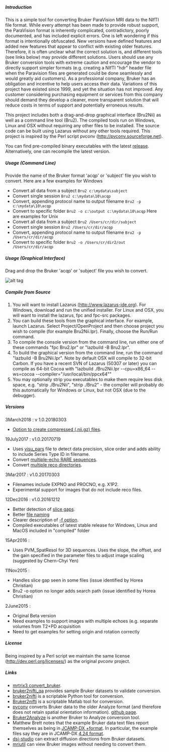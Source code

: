 ##### Introduction

This is a simple tool for converting Bruker ParaVision MRI data to the NIfTI file format. While every attempt has been made to provide robust support, the ParaVision format is inherently complicated, contradictory, poorly documented, and has included explicit errors. One is left wondering if this format is intentionally obfuscated. New versions have defined features and added new features that appear to conflict with existing older features. Therefore, it is often unclear what the correct solution is, and different tools (see links below) may provide different solutions. Users should use any Bruker conversion tools with extreme caution and encourage the vendor to directly support simpler formats (e.g. creating a NIfTI "hdr" header file when the Paravision files are generated could be done seamlessly and would greatly aid customers). As a professional company, Bruker has an obligation and incentive to help users access their data. Variations of this project have existed since 1999, and yet the situation has not improved. Any customer considering purchasing equipment or services from this company should demand they develop a cleaner, more transparent solution that will reduce costs in terms of support and potentially erroneous results.

This project includes both a drag-and-drop graphical interface (Bru2Nii) as well as a command line tool (Bru2). The compiled tools run on Windows, Linux and OSX without requiring any other files to be installed. The source code can be built using Lazarus without any other tools required. This project is inspired by the Perl script pvconv (http://pvconv.sourceforge.net).

You can find pre-compiled binary executables with the latest [release](https://github.com/neurolabusc/Bru2Nii/releases). Alternatively, one can recompile the latest version.

##### Usage (Command Line)

Provide the name of the Bruker format 'acqp' or 'subject' file you wish to convert. Here are a few examples for Windows
 * Convert all data from a subject `Bru2 c:\mydata\subject`
 * Convert single session `Bru2 c:\mydata\10\acqp`
 * Convert, appending protocol name to output filename `Bru2 -p c:\mydata\10\acqp`
 * Convert to specific folder `Bru2 -o c:\output c:\mydata\10\acqp`
Here are examples for Unix
 * Convert all data from a subject `Bru2 /Users/cr/dir/subject`
 * Convert single session `Bru2 /Users/cr/dir/acqp`
 * Convert, appending protocol name to output filename `Bru2 -p /Users/cr/dir/acqp`
 * Convert to specific folder `Bru2 -o /Users/cr/dir2/out /Users/cr/dir/acqp`

##### Usage (Graphical Interface)

Drag and drop the Bruker 'acqp' or 'subject' file you wish to convert.

![alt tag](https://github.com/neurolabusc/Bru2Nii/blob/master/gui.png)

##### Compile from Source

1. You will want to install Lazarus (http://www.lazarus-ide.org). For Windows, download and run the unified installer. For Linux and OSX, you will want to install the lazarus, fpc and fpc-src packages.
2. You can build these tools from the graphical interface. For example, launch Lazarus. Select Project/OpenProject and then choose project you wish to compile (for example Bru2Nii.lpr). Finally, choose the Run/Run command.
3. To compile the console version from the command line, run either one of these commands "fpc Bru2.lpr" or "lazbuild -B Bru2.lpr".
4. To build the graphical version from the command line, run the command "lazbuild -B Bru2Nii.lpr". Note by default OSX will compile to 32-bit Carbon. If you have a recent SVN of Lazarus (50307 or later) you can compile as 64-bit Cocoa with "lazbuild ./Bru2Nii.lpr --cpu=x86_64 --ws=cocoa --compiler="/usr/local/bin/ppcx64""
5. You may optionally strip you executables to make them require less disk space, e.g. "strip ./Bru2Nii", "strip ./Bru2" - the compiler will probably do this automatically for Windows or Linux, but not OSX (due to the debugger).

##### Versions

3March2018 : v 1.0.20180303
 - [Option to create compressed (.nii.gz) files](https://github.com/neurolabusc/Bru2Nii/issues/19).

19July2017 : v1.0.20170719
 - Uses [visu_pars](https://github.com/neurolabusc/Bru2Nii/issues/12) file to detect data precision, slice order and adds ability to include Series Type ID in filename.
 - Convert [multiple-echo RARE sequences](https://github.com/neurolabusc/Bru2Nii/pull/11).
 - Convert [multiple reco directories](https://github.com/neurolabusc/Bru2Nii/issues/9).

3Mar2017 : v1.0.20170303
 - Filenames include EXPNO and PROCNO, e.g. X1P2.
 - Experimental support for images that do not include reco files.

12Dec2016 : v1.0.20161212
 - Better detection of [slice gaps](https://github.com/neurolabusc/Bru2Nii/issues/2).
 - Better [file naming](https://github.com/neurolabusc/Bru2Nii/issues/3)
 - Clearer description of [-f option](https://github.com/neurolabusc/Bru2Nii/issues/4).
 - Compiled executables of latest stable release for Windows, Linux and MacOS included in "compiled" folder

15Apr2016 :
 - Uses PVM_SpatResol for 3D sequences. Uses the slope, the offset, and the gain specified in the parameter files to adjust image scaling (suggested by Chern-Chyi Yen)

11Nov2015 :
 - Handles slice gap seen in some files (issue identified by Horea Christian)
 - Bru2 -o option no longer adds search path (issue identified by Horea Christian)

2June2015 :
 - Original Beta version
 - Need examples to support images with multiple echoes (e.g. separate volumes from T2+PD acquisition
 - Need to get examples for setting origin and rotation correctly

##### License

Being inspired by a Perl script we maintain the same license (http://dev.perl.org/licenses/) as the original pvconv project.

##### Links
 * [mrtrix3 convert_bruker](https://github.com/MRtrix3/mrtrix3/blob/5b5ef203090fe8c615a7f35708422a50cc89eb00/bin/convert_bruker).
 * [bruker2nifti_qa](https://gitlab.com/naveau/bruker2nifti_qa/tree/master) provides sample Bruker datasets to validate conversion.
 * [bruker2nifti](https://github.com/SebastianoF/bruker2nifti) is a scriptable Python tool for conversion.
 * [Bruker2nifti](https://github.com/CristinaChavarrias/Bruker2nifti) is a scriptable Matlab tool for conversion.
 * [pvconv](http://pvconv.sourceforge.net) converts Bruker data to the older Analyze format (and therefore does not retain spatial orientation information). [github page](https://github.com/matthew-brett/pvconv).
 * [Bruker2Analyze](http://www.mccauslandcenter.sc.edu/mricro/mricro/bru2anz/) is another Bruker to Analyze conversion tool.
 * Matthew Brett notes that the example Bruker data text files report themselves as being in [JCAMP-DX
+format](http://jcamp-dx.org/). In particular, the example files say they are in JCAMP-DX [4.24 format](http://jcamp-dx.org/protocols/dxir01.pdf).
 * [dsi-studio](http://dsi-studio.labsolver.org/Manual/Parse-DICOM) can extract diffusion directions from Bruker datasets.
 * [mriutil](http://www.pennstatehershey.org/web/nmrlab/resources/software/mriutil) can view Bruker images without needing to convert them.
